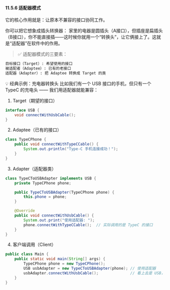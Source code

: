 #### 11.5.6 适配器模式

它的核心作用就是：让原本不兼容的接口协同工作。

你可以把它想象成插头转换器：
家里的电器是圆插头（A接口），但插座是扁插头（B接口），你不能直接插——这时候你就用一个“转换头”，让它俩接上了。这就是“适配器”在软件中的作用。

> ✅ 适配器模式的三要素：

```txt
目标接口（Target）: 希望使用的接口
被适配者（Adaptee）: 已有的老接口
适配器（Adapter）: 把 Adaptee 转换成 Target 的类
```

💡 经典示例：充电器转换头
比如我们有一个 USB 接口的手机，但只有一个 TypeC 的充电头 —— 我们用适配器就能兼容：

1. Target（期望的接口）
```java
interface USB {
    void connectWithUsbCable();
}
```

2. Adaptee（已有的接口）
```java
class TypeCPhone {
    public void connectWithTypeCCable() {
        System.out.println("Type-C 手机连接成功！");
    }
}
```

3. Adapter（适配器类）
```java
class TypeCToUSBAdapter implements USB {
    private TypeCPhone phone;

    public TypeCToUSBAdapter(TypeCPhone phone) {
        this.phone = phone;
    }

    @Override
    public void connectWithUsbCable() {
        System.out.print("使用适配器: ");
        phone.connectWithTypeCCable();  // 实际调用的是 TypeC 的接口
    }
}
```

4. 客户端调用（Client）
```java
public class Main {
    public static void main(String[] args) {
        TypeCPhone phone = new TypeCPhone();
        USB usbAdapter = new TypeCToUSBAdapter(phone); // 使用适配器
        usbAdapter.connectWithUsbCable();              // 看上去是 USB，其实调用 Type-C
    }
}
```